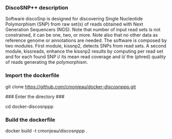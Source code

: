 ### DiscoSNP++ description ###

Software discoSnp is designed for discovering Single Nucleotide Polymorphism (SNP) from raw set(s) of reads obtained with Next Generation Sequencers (NGS).
Note that number of input read sets is not constrained, it can be one, two, or more. Note also that no other data as reference genome or annotations are needed.
The software is composed by two modules. First module, kissnp2, detects SNPs from read sets. A second module, kissreads, enhance the kissnp2 results by computing per read set  and for each found SNP i/ its mean read coverage and ii/ the (phred) quality of reads generating the polymorphism.

### Import the dockerfile ###

git clone https://github.com/cmonjeau/docker-discosnppp.git

### Enter the directory ###

cd docker-discosnppp

### Build the dockerfile ###

docker build -t cmonjeau/discosnppp .


